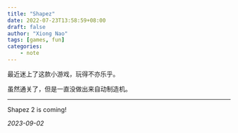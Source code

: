 ```yaml
---
title: "Shapez"
date: 2022-07-23T13:58:59+08:00
draft: false
author: "Xiong Nao"
tags: [games, fun]
categories:
    - note
---
```


最近迷上了这款小游戏，玩得不亦乐乎。

虽然通关了，但是一直没做出来自动制造机。

---
Shapez 2 is coming!

*2023-09-02*